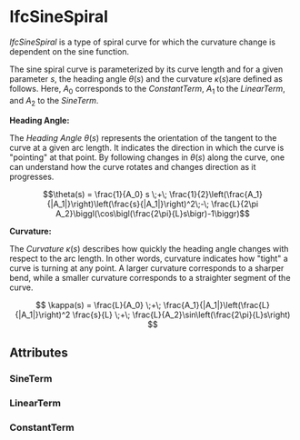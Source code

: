 # IfcSineSpiral

*IfcSineSpiral* is a type of spiral curve for which the curvature change is dependent on the sine function.

The sine spiral curve is parameterized by its curve length and for a given parameter $s$, the heading angle $\theta(s)$ and the curvature $\kappa(s)$are defined as follows. Here, $A_0$ corresponds to the *ConstantTerm*, $A_1$ to the *LinearTerm*, and $A_2$ to the *SineTerm*.

**Heading Angle:**

The *Heading Angle* $\theta(s)$ represents the orientation of the tangent to the curve at a given arc length. It indicates the direction in which the curve is "pointing" at that point. By following changes in $\theta(s)$ along the curve, one can understand how the curve rotates and changes direction as it progresses.


$$\theta(s) = \frac{1}{A_0} s \;+\; \frac{1}{2}\left(\frac{A_1}{|A_1|}\right)\left(\frac{s}{|A_1|}\right)^2\;-\; \frac{L}{2\pi A_2}\biggl(\cos\bigl(\frac{2\pi}{L}s\bigr)-1\biggr)$$

**Curvature:**

The *Curvature* $\kappa(s)$ describes how quickly the heading angle changes with respect to the arc length. In other words, curvature indicates how "tight" a curve is turning at any point. A larger curvature corresponds to a sharper bend, while a smaller curvature corresponds to a straighter segment of the curve.

$$  \kappa(s) = \frac{L}{A_0} \;+\; \frac{A_1}{|A_1|}\left(\frac{L}{|A_1|}\right)^2  \frac{s}{L} \;+\; \frac{L}{A_2}\sin\left(\frac{2\pi}{L}s\right) $$
  
## Attributes

### SineTerm

### LinearTerm

### ConstantTerm